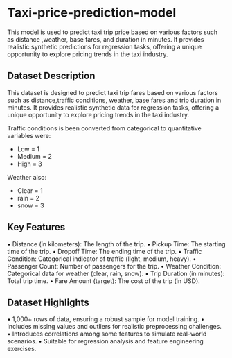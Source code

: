 # Taxi-price-prediction-model
This model is used to predict taxi trip price based on various factors such as distance ,weather, base fares, and duration in minutes. It provides realistic synthetic predictions for regression tasks, offering a unique opportunity to explore pricing trends in the taxi industry.

## Dataset Description
This dataset is designed to predict taxi trip fares based on various factors such as distance,traffic conditions, weather, base fares and trip duration in minutes. It provides realistic synthetic data for regression tasks, offering a unique opportunity to explore pricing trends in the taxi industry.

Traffic conditions is been converted from categorical to quantitative variables were:
- Low = 1
- Medium = 2
- High = 3

Weather also:
- Clear = 1
- rain = 2
- snow = 3

## Key Features
•	Distance (in kilometers): The length of the trip.
•	Pickup Time: The starting time of the trip.
•	Dropoff Time: The ending time of the trip.
•	Traffic Condition: Categorical indicator of traffic (light, medium, heavy).
•	Passenger Count: Number of passengers for the trip.
•	Weather Condition: Categorical data for weather (clear, rain, snow).
•	Trip Duration (in minutes): Total trip time.
•	Fare Amount (target): The cost of the trip (in USD).

## Dataset Highlights
•	1,000+ rows of data, ensuring a robust sample for model training.
•	Includes missing values and outliers for realistic preprocessing challenges.
•	Introduces correlations among some features to simulate real-world scenarios.
•	Suitable for regression analysis and feature engineering exercises.

